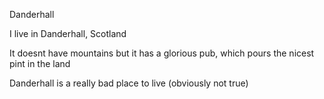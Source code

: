 Danderhall

I live in Danderhall, Scotland

It doesnt have mountains but it has a glorious pub, which pours the nicest pint in the land

Danderhall is a really bad place to live (obviously not true)
